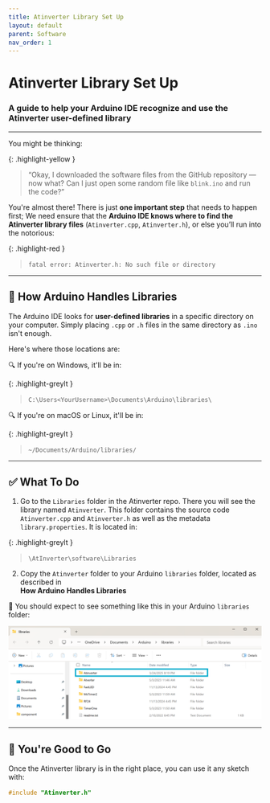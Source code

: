 ```yaml
---
title: Atinverter Library Set Up
layout: default
parent: Software
nav_order: 1
---
```


# **Atinverter Library Set Up**
### A guide to help your Arduino IDE recognize and use the Atinverter user-defined library
---

You might be thinking:

{: .highlight-yellow }
> “Okay, I downloaded the software files from the GitHub repository — now what? Can I just open some random file like `blink.ino` and run the code?”

You're almost there! There is just **one important step** that needs to happen first; We need ensure that the **Arduino IDE knows where to find the Atinverter library files** (`Atinverter.cpp`, `Atinverter.h`), or else you’ll run into the notorious:

{: .highlight-red }
> `fatal error: Atinverter.h: No such file or directory`

---

## 📁 How Arduino Handles Libraries

The Arduino IDE looks for **user-defined libraries** in a specific directory on your computer. Simply placing `.cpp` or `.h` files in the same directory as `.ino` isn't enough.

Here's where those locations are:

🔍 If you're on Windows, it'll be in:

{: .highlight-greylt }
> `C:\Users<YourUsername>\Documents\Arduino\libraries\`


🔍 If you're on macOS or Linux, it'll be in:

{: .highlight-greylt }
> `~/Documents/Arduino/libraries/`

---

## ✅ What To Do

1. Go to the `Libraries` folder in the Atinverter repo. There you will see the library named `Atinverter`. This folder contains the source code `Atinverter.cpp` and `Atinverter.h` as well as the metadata `library.properties`. It is located in:

{: .highlight-greylt }
> `\AtInverter\software\Libraries`

2. Copy the `Atinverter` folder to your Arduino `libraries` folder, located as described in \
**How Arduino Handles Libraries**

📸 You should expect to see something like this in your Arduino `libraries` folder:

![User Defined Library Directory](../images/user_defined_lib.png)

---

## 🚀 You're Good to Go

Once the Atinverter library is in the right place, you can use it any sketch with:
```cpp
#include "Atinverter.h"
```
